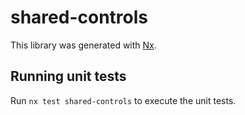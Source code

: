 # shared-controls

This library was generated with [Nx](https://nx.dev).

## Running unit tests

Run `nx test shared-controls` to execute the unit tests.
